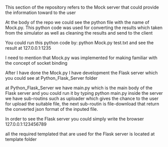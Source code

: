 This section of the repository refers to the Mock server that could provide the information toward to the user

At the body of the repo we could see the python file with the name of Mock.py. This python code was used for converting the results which taken from the simulator as well as  cleaning the results and send to the client

You could run this python code by: python Mock.py test.txt and see the result at 127.0.0.1:1235

I need to mention that Mock.py was implemented for making familiar with the concept of socket binding 

After I have done the Mock.py I have development the Flask server which you could see at Python_Flask_Server folder

at Python_Flask_Server we have main.py which is the main body of the Flask server and you could run it by typing python main.py inside the server we have sub-routins such as uploader which gives the chance to the user for upload the suitable file, the next sub-routin is file-download that return the converted json format of the inputed file. 

In order to see the Flask server you could simply write the browser 127.0.0.1:123456789 

all the required templated that are used for the Flask server is located at template folder
